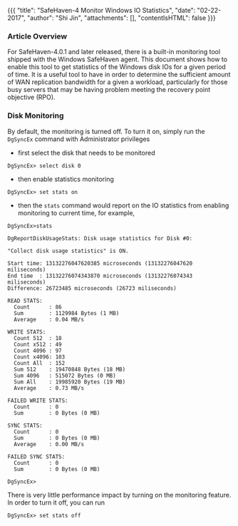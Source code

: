 {{{
  "title": "SafeHaven-4 Monitor Windows IO Statistics",
  "date": "02-22-2017",
  "author": "Shi Jin",
  "attachments": [],
  "contentIsHTML": false
}}}
### Article Overview
For SafeHaven-4.0.1 and later released, there is a built-in monitoring tool shipped with the Windows SafeHaven agent. This document shows how to enable this tool to get statistics of the Windows disk IOs for a given period of time. It is a useful tool to have in order to determine the sufficient amount of WAN replication bandwidth for a given a workload, particularly for those busy servers that may be having problem meeting the recovery point objective (RPO). 

###  Disk Monitoring

By default, the monitoring is turned off.  To turn it on, simply run the ```DgSyncEx``` command with Administrator privileges 
* first select the disk that needs to be monitored
```
DgSyncEx> select disk 0
```
* then  enable statistics monitoring
```
DgSyncEx> set stats on
```
* then the ```stats``` command would report on the IO statistics from enabling monitoring to current time, for example,

```
DgSyncEx>stats

DgReportDiskUsageStats: Disk usage statistics for Disk #0:

"Collect disk usage statistics" is ON.

Start time: 13132276047620385 microseconds (13132276047620 miliseconds)
End time  : 13132276074343870 microseconds (13132276074343 miliseconds)
Difference: 26723485 microseconds (26723 miliseconds)

READ STATS:
  Count      : 86
  Sum        : 1129984 Bytes (1 MB)
  Average    : 0.04 MB/s

WRITE STATS:
  Count 512  : 18
  Count x512 : 49
  Count 4096 : 97
  Count x4096: 103
  Count All  : 152
  Sum 512    : 19470848 Bytes (18 MB)
  Sum 4096   : 515072 Bytes (0 MB)
  Sum All    : 19985920 Bytes (19 MB)
  Average    : 0.73 MB/s

FAILED WRITE STATS:
  Count      : 0
  Sum        : 0 Bytes (0 MB)

SYNC STATS:
  Count      : 0
  Sum        : 0 Bytes (0 MB)
  Average    : 0.00 MB/s

FAILED SYNC STATS:
  Count      : 0
  Sum        : 0 Bytes (0 MB)

DgSyncEx>
```

There is very little performance impact by turning on the monitoring feature. In order to turn it off, you can run
```
DgSyncEx> set stats off
```